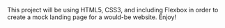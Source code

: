 This project will be using HTML5, CSS3, and including Flexbox in order to create a mock landing page for a would-be website. Enjoy!
